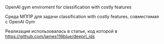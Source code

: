 OpenAI gym enviroment for classification with costly features

Среда МППР для задачи classification with costly features, совместимая с OpenAI Gym 

Реализация использовалась в статье, код которой в https://github.com/james116blue/deeprl_ids
